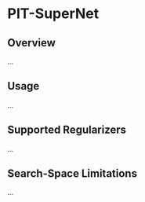 # PIT-SuperNet

## Overview
...

## Usage
...

## Supported Regularizers
...

## Search-Space Limitations
...
